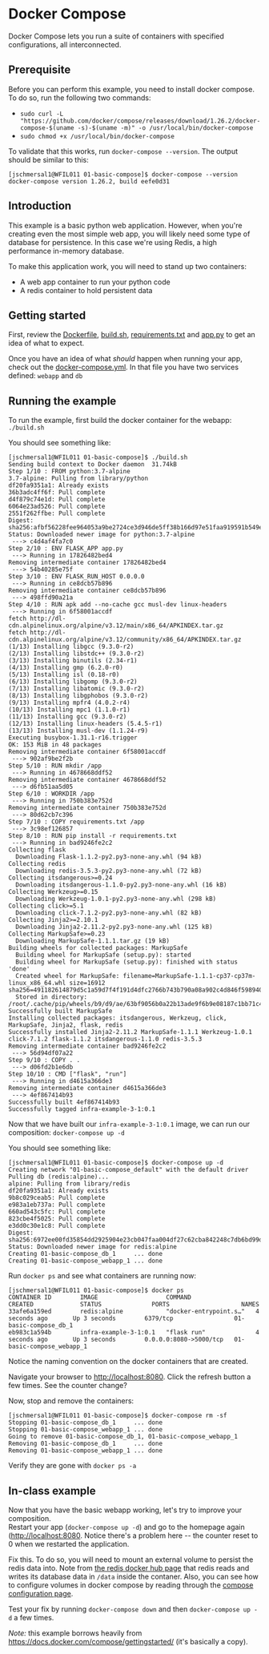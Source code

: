 # Docker Compose

Docker Compose lets you run a suite of containers with specified configurations, all interconnected.

## Prerequisite
Before you can perform this example, you need to install docker compose.  To do so, run the following two commands:
+ `sudo curl -L "https://github.com/docker/compose/releases/download/1.26.2/docker-compose-$(uname -s)-$(uname -m)" -o /usr/local/bin/docker-compose`
+ `sudo chmod +x /usr/local/bin/docker-compose`

To validate that this works, run `docker-compose --version`.  The output should be similar to this:
```
[jschmersal1@WFIL011 01-basic-compose]$ docker-compose --version
docker-compose version 1.26.2, build eefe0d31
```

## Introduction
This example is a basic python web application.  However, when you're creating even the most simple
web app, you will likely need some type of database for persistence.  In this case we're using Redis, a high performance in-memory database.

To make this application work, you will need to stand up two containers:
* A web app container to run your python code
* A redis container to hold persistent data

## Getting started
First, review the [Dockerfile](Dockerfile), [build.sh](build.sh), [requirements.txt](requirements.txt) and [app.py](app.py) to get an idea of what to expect.

Once you have an idea of what _should_ happen when running your app, check out the [docker-compose.yml](docker-compose.yml).  In that file you have two services defined: `webapp` and `db`

## Running the example
To run the example, first build the docker container for the webapp: `./build.sh`

You should see something like:
```
[jschmersal1@WFIL011 01-basic-compose]$ ./build.sh 
Sending build context to Docker daemon  31.74kB
Step 1/10 : FROM python:3.7-alpine
3.7-alpine: Pulling from library/python
df20fa9351a1: Already exists 
36b3adc4ff6f: Pull complete 
d4f879c74e1d: Pull complete 
6064e23ad526: Pull complete 
2551f262ffbe: Pull complete 
Digest: sha256:afbf56228fee964053a9be2724ce3d946de5ff38b166d97e51faa919591b549e
Status: Downloaded newer image for python:3.7-alpine
 ---> c4d4af4fa7c0
Step 2/10 : ENV FLASK_APP app.py
 ---> Running in 17826482bed4
Removing intermediate container 17826482bed4
 ---> 54b40285e75f
Step 3/10 : ENV FLASK_RUN_HOST 0.0.0.0
 ---> Running in ce8dcb57b896
Removing intermediate container ce8dcb57b896
 ---> 498ffd90a21a
Step 4/10 : RUN apk add --no-cache gcc musl-dev linux-headers
 ---> Running in 6f58001accdf
fetch http://dl-cdn.alpinelinux.org/alpine/v3.12/main/x86_64/APKINDEX.tar.gz
fetch http://dl-cdn.alpinelinux.org/alpine/v3.12/community/x86_64/APKINDEX.tar.gz
(1/13) Installing libgcc (9.3.0-r2)
(2/13) Installing libstdc++ (9.3.0-r2)
(3/13) Installing binutils (2.34-r1)
(4/13) Installing gmp (6.2.0-r0)
(5/13) Installing isl (0.18-r0)
(6/13) Installing libgomp (9.3.0-r2)
(7/13) Installing libatomic (9.3.0-r2)
(8/13) Installing libgphobos (9.3.0-r2)
(9/13) Installing mpfr4 (4.0.2-r4)
(10/13) Installing mpc1 (1.1.0-r1)
(11/13) Installing gcc (9.3.0-r2)
(12/13) Installing linux-headers (5.4.5-r1)
(13/13) Installing musl-dev (1.1.24-r9)
Executing busybox-1.31.1-r16.trigger
OK: 153 MiB in 48 packages
Removing intermediate container 6f58001accdf
 ---> 902af9be2f2b
Step 5/10 : RUN mkdir /app
 ---> Running in 4678668ddf52
Removing intermediate container 4678668ddf52
 ---> d6fb51aa5d05
Step 6/10 : WORKDIR /app
 ---> Running in 750b383e752d
Removing intermediate container 750b383e752d
 ---> 80d62cb7c396
Step 7/10 : COPY requirements.txt /app
 ---> 3c98ef126857
Step 8/10 : RUN pip install -r requirements.txt
 ---> Running in bad9246fe2c2
Collecting flask
  Downloading Flask-1.1.2-py2.py3-none-any.whl (94 kB)
Collecting redis
  Downloading redis-3.5.3-py2.py3-none-any.whl (72 kB)
Collecting itsdangerous>=0.24
  Downloading itsdangerous-1.1.0-py2.py3-none-any.whl (16 kB)
Collecting Werkzeug>=0.15
  Downloading Werkzeug-1.0.1-py2.py3-none-any.whl (298 kB)
Collecting click>=5.1
  Downloading click-7.1.2-py2.py3-none-any.whl (82 kB)
Collecting Jinja2>=2.10.1
  Downloading Jinja2-2.11.2-py2.py3-none-any.whl (125 kB)
Collecting MarkupSafe>=0.23
  Downloading MarkupSafe-1.1.1.tar.gz (19 kB)
Building wheels for collected packages: MarkupSafe
  Building wheel for MarkupSafe (setup.py): started
  Building wheel for MarkupSafe (setup.py): finished with status 'done'
  Created wheel for MarkupSafe: filename=MarkupSafe-1.1.1-cp37-cp37m-linux_x86_64.whl size=16912 sha256=491182614879d5c1a59d7f4f191d4dfc2766b743b790a08a902c4d846f598940
  Stored in directory: /root/.cache/pip/wheels/b9/d9/ae/63bf9056b0a22b13ade9f6b9e08187c1bb71c47ef21a8c9924
Successfully built MarkupSafe
Installing collected packages: itsdangerous, Werkzeug, click, MarkupSafe, Jinja2, flask, redis
Successfully installed Jinja2-2.11.2 MarkupSafe-1.1.1 Werkzeug-1.0.1 click-7.1.2 flask-1.1.2 itsdangerous-1.1.0 redis-3.5.3
Removing intermediate container bad9246fe2c2
 ---> 56d94df07a22
Step 9/10 : COPY . .
 ---> d06fd2b1e6db
Step 10/10 : CMD ["flask", "run"]
 ---> Running in d4615a366de3
Removing intermediate container d4615a366de3
 ---> 4ef867414b93
Successfully built 4ef867414b93
Successfully tagged infra-example-3-1:0.1
```

Now that we have built our `infra-example-3-1:0.1` image, we can run our composition: `docker-compose up -d`

You should see something like:
```
[jschmersal1@WFIL011 01-basic-compose]$ docker-compose up -d
Creating network "01-basic-compose_default" with the default driver
Pulling db (redis:alpine)...
alpine: Pulling from library/redis
df20fa9351a1: Already exists
9b8c029ceab5: Pull complete
e983a1eb737a: Pull complete
660ad543c5fc: Pull complete
823cbe4f5025: Pull complete
e3dd0c30e1c8: Pull complete
Digest: sha256:6972ee00fd35854dd2925904e23cb047faa004df27c62cba842248c7db6bd99d
Status: Downloaded newer image for redis:alpine
Creating 01-basic-compose_db_1     ... done
Creating 01-basic-compose_webapp_1 ... done
```

Run `docker ps` and see what containers are running now:

```
[jschmersal1@WFIL011 01-basic-compose]$ docker ps
CONTAINER ID        IMAGE                   COMMAND                  CREATED             STATUS              PORTS                    NAMES
33afe6a159ed        redis:alpine            "docker-entrypoint.s…"   4 seconds ago       Up 3 seconds        6379/tcp                 01-basic-compose_db_1
eb983c1a594b        infra-example-3-1:0.1   "flask run"              4 seconds ago       Up 3 seconds        0.0.0.0:8080->5000/tcp   01-basic-compose_webapp_1
```

Notice the naming convention on the docker containers that are created.

Navigate your browser to [http://localhost:8080](http://localhost:8080).  Click the refresh button
a few times.  See the counter change?

Now, stop and remove the containers:
```
[jschmersal1@WFIL011 01-basic-compose]$ docker-compose rm -sf
Stopping 01-basic-compose_db_1     ... done
Stopping 01-basic-compose_webapp_1 ... done
Going to remove 01-basic-compose_db_1, 01-basic-compose_webapp_1
Removing 01-basic-compose_db_1     ... done
Removing 01-basic-compose_webapp_1 ... done
```

Verify they are gone with `docker ps -a`

## In-class example
Now that you have the basic webapp working, let's try to improve your composition.  
Restart your app (`docker-compose up -d`) and go to the homepage again ([http://localhost:8080](http://localhost:8080).  Notice there's a problem here -- the counter reset to 0 when we restarted the application. 

Fix this.  To do so, you will need to mount an external volume to persist the redis data into.  Note from [the redis docker hub page](https://hub.docker.com/_/redis) that redis reads and writes its database data in `/data` inside the contaner.  Also, you can see how to configure volumes in docker compose by reading through the [compose configuration page](https://docs.docker.com/compose/compose-file/#volumes).

Test your fix by running `docker-compose down` and then `docker-compose up -d` a few times.  

_Note:_ this example borrows heavily from https://docs.docker.com/compose/gettingstarted/ (it's
basically a copy).
